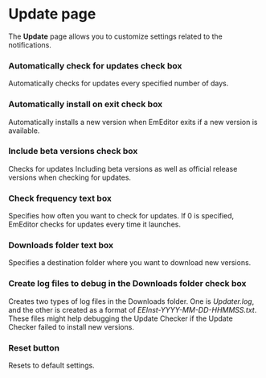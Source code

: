 # Update page

The **Update** page allows you to customize settings related to the notifications.

### Automatically check for updates check box

Automatically checks for updates every specified number of days.

### Automatically install on exit check box

Automatically installs a new version when EmEditor exits if a new version is available.

### Include beta versions check box

Checks for updates Including beta versions as well as official release versions when checking for updates.

### Check frequency text box

Specifies how often you want to check for updates. If 0 is specified, EmEditor checks for updates every time it launches.

### Downloads folder text box

Specifies a destination folder where you want to download new versions.

### Create log files to debug in the Downloads folder check box

Creates two types of log files in the Downloads folder. One is _Updater.log_, and the other is created as a format of _EEInst-YYYY-MM-DD-HHMMSS.txt_. These files might help debugging the Update Checker if the Update Checker failed to install new versions.

### Reset button

Resets to default settings.

